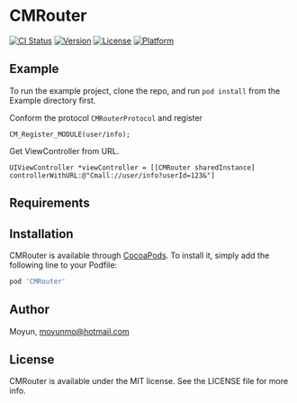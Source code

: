 # CMRouter

[![CI Status](http://img.shields.io/travis/momo605654602@gmail.com/CMRouter.svg?style=flat)](https://travis-ci.org/momo605654602@gmail.com/CMRouter)
[![Version](https://img.shields.io/cocoapods/v/CMRouter.svg?style=flat)](http://cocoapods.org/pods/CMRouter)
[![License](https://img.shields.io/cocoapods/l/CMRouter.svg?style=flat)](http://cocoapods.org/pods/CMRouter)
[![Platform](https://img.shields.io/cocoapods/p/CMRouter.svg?style=flat)](http://cocoapods.org/pods/CMRouter)

## Example

To run the example project, clone the repo, and run `pod install` from the Example directory first.

Conform the protocol `CMRouterProtocol` and register

`CM_Register_MODULE(user/info);`

Get ViewController from URL.
```
UIViewController *viewController = [[CMRouter sharedInstance] controllerWithURL:@"Cmall://user/info?userId=123&"]
```

## Requirements

## Installation

CMRouter is available through [CocoaPods](http://cocoapods.org). To install
it, simply add the following line to your Podfile:

```ruby
pod 'CMRouter'
```

## Author

Moyun, moyunmo@hotmail.com

## License

CMRouter is available under the MIT license. See the LICENSE file for more info.
